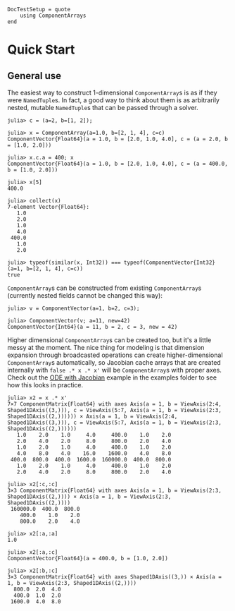 ```@meta
DocTestSetup = quote
    using ComponentArrays
end
```
# Quick Start

## General use
The easiest way to construct 1-dimensional `ComponentArray`s is as if they were `NamedTuple`s. In fact, a good way to think about them is as arbitrarily nested, mutable `NamedTuple`s that can be passed through a solver.
```jldoctest quickstart
julia> c = (a=2, b=[1, 2]);

julia> x = ComponentArray(a=1.0, b=[2, 1, 4], c=c)
ComponentVector{Float64}(a = 1.0, b = [2.0, 1.0, 4.0], c = (a = 2.0, b = [1.0, 2.0]))

julia> x.c.a = 400; x
ComponentVector{Float64}(a = 1.0, b = [2.0, 1.0, 4.0], c = (a = 400.0, b = [1.0, 2.0]))

julia> x[5]
400.0

julia> collect(x)
7-element Vector{Float64}:
   1.0
   2.0
   1.0
   4.0
 400.0
   1.0
   2.0

julia> typeof(similar(x, Int32)) === typeof(ComponentVector{Int32}(a=1, b=[2, 1, 4], c=c))
true
```
`ComponentArray`s can be constructed from existing
`ComponentArray`s (currently nested fields cannot be changed this way):
```jldoctest
julia> v = ComponentVector(a=1, b=2, c=3);

julia> ComponentVector(v; a=11, new=42)
ComponentVector{Int64}(a = 11, b = 2, c = 3, new = 42)
```

Higher dimensional `ComponentArray`s can be created too, but it's a little messy at the moment. The nice thing for modeling is that dimension expansion through broadcasted operations can create higher-dimensional `ComponentArray`s automatically, so Jacobian cache arrays that are created internally with `false .* x .* x'` will be `ComponentArray`s with proper axes. Check out the [ODE with Jacobian](https://github.com/SciML/ComponentArrays.jl/blob/master/examples/ODE_jac_example.jl) example in the examples folder to see how this looks in practice.
```jldoctest quickstart
julia> x2 = x .* x'
7×7 ComponentMatrix{Float64} with axes Axis(a = 1, b = ViewAxis(2:4, Shaped1DAxis((3,))), c = ViewAxis(5:7, Axis(a = 1, b = ViewAxis(2:3, Shaped1DAxis((2,)))))) × Axis(a = 1, b = ViewAxis(2:4, Shaped1DAxis((3,))), c = ViewAxis(5:7, Axis(a = 1, b = ViewAxis(2:3, Shaped1DAxis((2,))))))
   1.0    2.0    1.0     4.0     400.0    1.0    2.0
   2.0    4.0    2.0     8.0     800.0    2.0    4.0
   1.0    2.0    1.0     4.0     400.0    1.0    2.0
   4.0    8.0    4.0    16.0    1600.0    4.0    8.0
 400.0  800.0  400.0  1600.0  160000.0  400.0  800.0
   1.0    2.0    1.0     4.0     400.0    1.0    2.0
   2.0    4.0    2.0     8.0     800.0    2.0    4.0

julia> x2[:c,:c]
3×3 ComponentMatrix{Float64} with axes Axis(a = 1, b = ViewAxis(2:3, Shaped1DAxis((2,)))) × Axis(a = 1, b = ViewAxis(2:3, Shaped1DAxis((2,))))
 160000.0  400.0  800.0
    400.0    1.0    2.0
    800.0    2.0    4.0

julia> x2[:a,:a]
1.0

julia> x2[:a,:c]
ComponentVector{Float64}(a = 400.0, b = [1.0, 2.0])

julia> x2[:b,:c]
3×3 ComponentMatrix{Float64} with axes Shaped1DAxis((3,)) × Axis(a = 1, b = ViewAxis(2:3, Shaped1DAxis((2,))))
  800.0  2.0  4.0
  400.0  1.0  2.0
 1600.0  4.0  8.0
```
